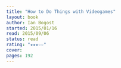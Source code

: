 ```yaml
---
title: "How to Do Things with Videogames"
layout: book
author: Ian Bogost
started: 2015/01/16
read: 2015/09/06
status: read
rating: "★★★☆☆"
cover: 
pages: 192
---
```

